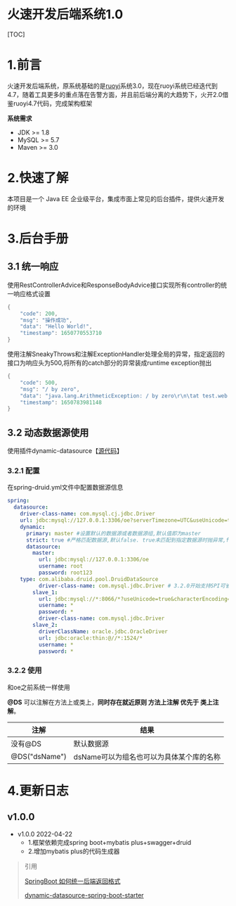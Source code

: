 # 火速开发后端系统1.0

[TOC]

# 1.前言

火速开发后端系统，原系统基础的是[ruoyi](http://doc.ruoyi.vip/)系统3.0，现在ruoyi系统已经迭代到4.7，随着工具更多的重点落在告警方面，并且前后端分离的大趋势下，火开2.0借鉴ruoyi4.7代码，完成架构框架

**系统需求**

- JDK >= 1.8
- MySQL >= 5.7
- Maven >= 3.0



# 2.快速了解

本项目是一个 Java EE 企业级平台，集成市面上常见的后台插件，提供火速开发的环境



# 3.后台手册

## 3.1 统一响应

使用RestControllerAdvice和ResponseBodyAdvice接口实现所有controller的统一响应格式设置

```java
{
    "code": 200,
    "msg": "操作成功",
    "data": "Hello World!",
    "timestamp": 1650770553710
}
```

使用注解SneakyThrows和注解ExceptionHandler处理全局的异常，指定返回的接口为响应头为500,将所有的catch部分的异常装成runtime exception抛出

```java
{
    "code": 500,
    "msg": "/ by zero",
    "data": "java.lang.ArithmeticException: / by zero\r\n\tat test.web.com.huangzb.paas.admin.MyTestController.getException(MyTestController.java:27)\r\n\tat sun.reflect.NativeMethodAccessorImpl.invoke0(Native Method)\r\n\tat ...",
    "timestamp": 1650783981148
}
```



## 3.2 动态数据源使用

使用插件dynamic-datasource【[源代码](https://gitee.com/baomidou/dynamic-datasource-spring-boot-starter)】

### 3.2.1 配置

在spring-druid.yml文件中配置数据源信息

```yml
spring:
  datasource:
    driver-class-name: com.mysql.cj.jdbc.Driver
    url: jdbc:mysql://127.0.0.1:3306/oe?serverTimezone=UTC&useUnicode=true&characterEncoding=utf-8
    dynamic:
      primary: master #设置默认的数据源或者数据源组,默认值即为master
      strict: true #严格匹配数据源,默认false. true未匹配到指定数据源时抛异常,false使用默认数据源
      datasource:
        master:
          url: jdbc:mysql://127.0.0.1:3306/oe
          username: root
          password: root123
    type: com.alibaba.druid.pool.DruidDataSource
          driver-class-name: com.mysql.jdbc.Driver # 3.2.0开始支持SPI可省略此配置
        slave_1:
          url: jdbc:mysql://*:8066/*?useUnicode=true&characterEncoding=utf8
          username: *
          password: *
          driver-class-name: com.mysql.jdbc.Driver
        slave_2:
          driverClassName: oracle.jdbc.OracleDriver
          url: jdbc:oracle:thin:@//*:1524/*
          username: *
          password: *
```

### 3.2.2 使用

和oe之前系统一样使用

**@DS** 可以注解在方法上或类上，**同时存在就近原则 方法上注解 优先于 类上注解**。

| 注解          | 结果                                     |
| ------------- | ---------------------------------------- |
| 没有@DS       | 默认数据源                               |
| @DS("dsName") | dsName可以为组名也可以为具体某个库的名称 |





# 4.更新日志

##  v1.0.0

- v1.0.0 2022-04-22
  - 1.框架依赖完成spring boot+mybatis plus+swagger+druid
  - 2.增加mybatis plus的代码生成器



> 引用
>
> [SpringBoot 如何统一后端返回格式](https://juejin.cn/post/6986800656950493214)
>
> [dynamic-datasource-spring-boot-starter](https://gitee.com/baomidou/dynamic-datasource-spring-boot-starter)
